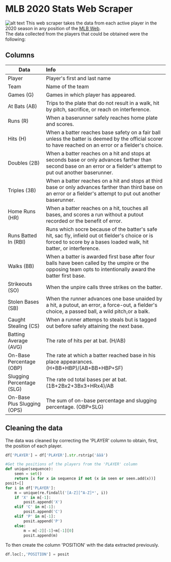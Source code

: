 # MLB 2020 Stats Web Scraper
![alt text](https://gray-kvly-prod.cdn.arcpublishing.com/resizer/k9dD9Um3nwV3ZeRLo0AoC6dQGfc=/1200x675/smart/filters:quality(85)/cloudfront-us-east-1.images.arcpublishing.com/gray/APSOXLYZTFMPTOMQ6I6O3THNEU.jpg "MLB 2020 Season")
This web scraper takes the data from each active player in the 2020 season in any position of the [MLB Web](https://www.mlb.com/stats/2020).<br />
The data collected from the players that could be obtained were the following:<br />
## Columns
|Data|Info|
|-------|:---|
|Player |Player's first and last name|
|Team |Name of the team|
|Games (G) |Games in which player has appeared.|
|At Bats (AB) |Trips to the plate that do not result in a walk, hit by pitch, sacrifice, or reach on interference.|
|Runs (R) |When a baserunner safely reaches home plate and scores.|
|Hits (H) |When a batter reaches base safety on a fair ball unless the batter is deemed by the official scorer to have reached on an error or a fielder's choice.|
|Doubles (2B) |When a batter reaches on a hit and stops at seconds base or only advances farther than second base on an error or a fielder's attempt to put out another baserunner.|
|Triples (3B) |When a batter reaches on a hit and stops at third base or only advances farther than third base on an error or a fielder's attempt to put out another baserunner.|
|Home Runs (HR) |When a batter reaches on a hit, touches all bases, and scores a run without a putout recorded or the benefit of error.|
|Runs Batted In (RBI) |Runs which socre because of the batter's safe hit, sac fly, infield out ot fielder's choice or is forced to score by a bases loaded walk, hit batter, or interference.|
|Walks (BB) |When a batter is awarded first base after four balls have been called by the umpire or the opposing team opts to intentionally award the batter first base.|
|Strikeouts (SO) |When the unpire calls three strikes on the batter.|
|Stolen Bases (SB) |When the runner advances one base unaided by a hit, a putout, an error, a force-out, a fielder's choice, a passed ball, a wild pitch,or a balk.|
|Caught Stealing (CS) |When a runner attemps to steals but is tagged out before safely attaining the next base.|
|Batting Average (AVG) |The rate of hits per at bat. (H/AB)|
|On-Base Percentage (OBP) |The rate at which a batter reached base in his place appearances. (H+BB+HBP)/(AB+BB+HBP+SF)|
|Slugging Percentage (SLG) |The rate od total bases per at bat. (1B+2Bx2+3Bx3+HRx4)/AB|
|On-Base Plus Slugging (OPS) |The sum of on-base percentage and slugging percentage. (OBP+SLG)|

## Cleaning the data
The data was cleaned by correcting the 'PLAYER' column to obtain, first, the position of each player.<br />
```python
df['PLAYER'] = df['PLAYER'].str.rstrip('âââ')
```
```python
#Get the positions of the players from the 'PLAYER' column
def unique(sequence):
    seen = set()
    return [x for x in sequence if not (x in seen or seen.add(x))]
posit=[]
for i in df['PLAYER']:
    m = unique(re.findall('[A-Z][^A-Z]*', i))
    if 'X' in m[-1]:
        posit.append('X')
    elif 'C' in m[-1]:
        posit.append('C')
    elif 'P' in m[-1]:
        posit.append('P')
    else:
        m = m[-2][-1]+m[-1][0]
        posit.append(m)
```
To then create the column 'POSITION' with the data extracted previously.<br />
```python
df.loc[:,'POSITION'] = posit
```

